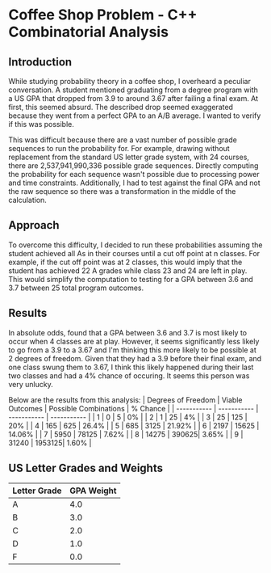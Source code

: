 # Coffee Shop Problem - C++ Combinatorial Analysis

## Introduction

While studying probability theory in a coffee shop, I overheard a peculiar conversation. A student mentioned graduating from a degree program with a US GPA that dropped from 3.9 to around 3.67 after failing a final exam. At first, this seemed absurd. The described drop seemed exaggerated because they went from a perfect GPA to an A/B average. I wanted to verify if this was possible.

This was difficult because there are a vast number of possible grade sequences to run the probability for. For example, drawing without replacement from the standard US letter grade system, with 24 courses, there are 2,537,941,990,336 possible grade sequences. Directly computing the probability for each sequence wasn't possible due to processing power and time constraints. Additionally, I had to test against the final GPA and not the raw sequence so there was a transformation in the middle of the calculation.

## Approach

To overcome this difficulty, I decided to run these probabilities assuming the student achieved all As in their courses until a cut off point at n classes. For example, if the cut off point was at 2 classes, this would imply that the student has achieved 22 A grades while class 23 and 24 are left in play. This would simplify the computation to testing for a GPA between 3.6 and 3.7 between 25 total program outcomes.

## Results
In absolute odds, found that a GPA between 3.6 and 3.7 is most likely to occur when 4 classes are at play. However, it seems significantly less likely to go from a 3.9 to a 3.67 and I'm thinking this more likely to be possible at 2 degrees of freedom. Given that they had a 3.9 before their final exam, and one class swung them to 3.67, I think this likely happened during their last two classes and had a 4% chance of occuring. It seems this person was very unlucky.

Below are the results from this analysis:
| Degrees of Freedom | Viable Outcomes | Possible Combinations | % Chance |
| ----------- | ----------- | ----------- | ----------- |
| 1 | 0 | 5 | 0% |
| 2 | 1 | 25 | 4% |
| 3 | 25 | 125 | 20% |
| 4 | 165 | 625 | 26.4% |
| 5 | 685 | 3125 | 21.92% |
| 6 | 2197 | 15625 | 14.06% |
| 7 | 5950 | 78125 | 7.62% |
| 8 | 14275 | 390625| 3.65% |
| 9 | 31240 | 1953125| 1.60% |

## US Letter Grades and Weights
| Letter Grade | GPA Weight |
| ----------- | ----------- |
| A | 4.0 |
| B | 3.0 |
| C | 2.0 |
| D | 1.0 |
| F | 0.0 |
